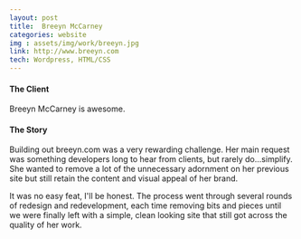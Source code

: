 ```yaml
---
layout: post
title:  Breeyn McCarney
categories: website
img : assets/img/work/breeyn.jpg
link: http://www.breeyn.com
tech: Wordpress, HTML/CSS
---
```

#### The Client
Breeyn McCarney is awesome.

#### The Story
Building out breeyn.com was a very rewarding challenge. Her main request was something developers long to hear from clients, but rarely do...simplify. She wanted to remove a lot of the unnecessary adornment on her previous site but still retain the content and visual appeal of her brand.

It was no easy feat, I'll be honest. The process went through several rounds of redesign and redevelopment, each time removing bits and pieces until we were finally left with a simple, clean looking site that still got across the quality of her work.
